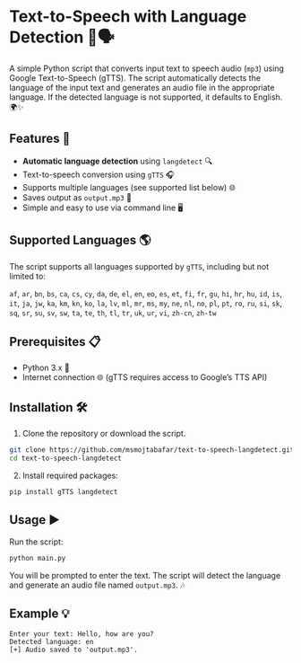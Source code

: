 # Text-to-Speech with Language Detection 🎤🗣️

A simple Python script that converts input text to speech audio (`mp3`) using Google Text-to-Speech (gTTS). The script automatically detects the language of the input text and generates an audio file in the appropriate language. If the detected language is not supported, it defaults to English. 🌍✨

## Features 🚀

- **Automatic language detection** using `langdetect` 🔍
- Text-to-speech conversion using `gTTS` 🎧
- Supports multiple languages (see supported list below) 🌐
- Saves output as `output.mp3` 💾
- Simple and easy to use via command line 🖥️

## Supported Languages 🌎

The script supports all languages supported by `gTTS`, including but not limited to:

`af`, `ar`, `bn`, `bs`, `ca`, `cs`, `cy`, `da`, `de`, `el`, `en`, `eo`, `es`, `et`, `fi`, `fr`, `gu`, `hi`, `hr`, `hu`, `id`, `is`, `it`, `ja`, `jw`, `ka`, `km`, `kn`, `ko`, `la`, `lv`, `ml`, `mr`, `ms`, `my`, `ne`, `nl`, `no`, `pl`, `pt`, `ro`, `ru`, `si`, `sk`, `sq`, `sr`, `su`, `sv`, `sw`, `ta`, `te`, `th`, `tl`, `tr`, `uk`, `ur`, `vi`, `zh-cn`, `zh-tw`

## Prerequisites 📋

- Python 3.x 🐍
- Internet connection 🌐 (gTTS requires access to Google’s TTS API)

## Installation 🛠️

1. Clone the repository or download the script.

```bash
git clone https://github.com/msmojtabafar/text-to-speech-langdetect.git
cd text-to-speech-langdetect
```

2. Install required packages:

```bash
pip install gTTS langdetect
```

## Usage ▶️

Run the script:

```bash
python main.py
```

You will be prompted to enter the text. The script will detect the language and generate an audio file named `output.mp3`. 🎶

## Example 💡

```
Enter your text: Hello, how are you?
Detected language: en
[+] Audio saved to 'output.mp3'.
```
